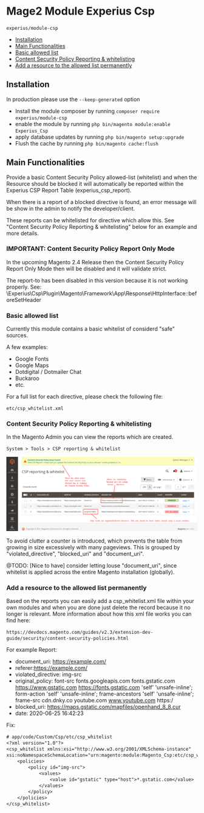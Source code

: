 # Mage2 Module Experius Csp

```
experius/module-csp
```

 - [Installation](#markdown-header-installation)
 - [Main Functionalities](#markdown-header-main-functionalities)
 - [Basic allowed list](#markdown-header-basic-allowed-list)
 - [Content Security Policy Reporting & whitelisting](#markdown-header-content-security-policy-reporting-&-whitelisting)
 - [Add a resource to the allowed list permanently](#markdown-header-add-a-resource-to-the-allowed-list-permanently)

## Installation
In production please use the `--keep-generated` option

 - Install the module composer by running `composer require experius/module-csp`
 - enable the module by running `php bin/magento module:enable Experius_Csp`
 - apply database updates by running `php bin/magento setup:upgrade`
 - Flush the cache by running `php bin/magento cache:flush`

## Main Functionalities
Provide a basic Content Security Policy allowed-list (whitelist) and when the Resource should be blocked it will automatically be reported within the Experius CSP Report Table (experius_csp_report).

When there is a report of a blocked directive is found, an error message will be show in the admin to notify the developer/client.

These reports can be whitelisted for directive which allow this.
See "Content Security Policy Reporting & whitelisting" below for an example and more details.

### IMPORTANT: Content Security Policy Report Only Mode
In the upcoming Magento 2.4 Release then the Content Security Policy Report Only Mode then will be disabled and it will validate strict.

The report-to has been disabled in this version because it is not working properly.
See: \Experius\Csp\Plugin\Magento\Framework\App\Response\HttpInterface::beforeSetHeader

### Basic allowed list
Currently this module contains a basic whitelist of considerd "safe" sources.

A few examples:

 - Google Fonts
 - Google Maps
 - Dotdigital / Dotmailer Chat
 - Buckaroo
 - etc.

For a full list for each directive, please check the following file:
```
etc/csp_whitelist.xml
```

### Content Security Policy Reporting & whitelisting
In the Magento Admin you can view the reports which are created.

    System > Tools > CSP reporting & whitelist

![Scheme](Docs/Screenshots/report-view.png)


To avoid clutter a counter is introduced, which prevents the table from growing in size excessively with many pageviews.
This is grouped by "violated_directive", "blocked_uri" and "document_uri".

@TODO: [Nice to have] consider letting louse "document_uri", since whitelist is applied across the entire Magento installation (globally).

### Add a resource to the allowed list permanently
Based on the reports you can easily add a csp_whitelist.xml file within your own modules and when you are done just delete the record because it no longer is relevant.
More information about how this xml file works you can find here:

    https://devdocs.magento.com/guides/v2.3/extension-dev-guide/security/content-security-policies.html
    
For example Report:

 - document_uri: https://example.com/
 - referer:https://example.com/
 - violated_directive: img-src
 - original_policy: font-src fonts.googleapis.com fonts.gstatic.com https://www.gstatic.com https://fonts.gstatic.com 'self' 'unsafe-inline'; form-action 'self' 'unsafe-inline'; frame-ancestors 'self' 'unsafe-inline'; frame-src cdn.dnky.co youtube.com www.youtube.com https:/
 - blocked_uri: https://maps.gstatic.com/mapfiles/openhand_8_8.cur
 - date: 2020-06-25 16:42:23

Fix:

    # app/code/Custom/Csp/etc/csp_whitelist
    <?xml version="1.0"?>
    <csp_whitelist xmlns:xsi="http://www.w3.org/2001/XMLSchema-instance" xsi:noNamespaceSchemaLocation="urn:magento:module:Magento_Csp:etc/csp_whitelist.xsd">
        <policies>
            <policy id="img-src">
                <values>
                    <value id="gstatic" type="host">*.gstatic.com</value>
                </values>
            </policy>
        </policies>
    </csp_whitelist>


